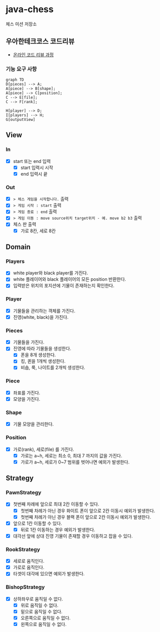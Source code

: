 # java-chess

체스 미션 저장소

## 우아한테크코스 코드리뷰

- [온라인 코드 리뷰 과정](https://github.com/woowacourse/woowacourse-docs/blob/master/maincourse/README.md)

### 기능 요구 사항

```mermaid
graph TD
D[pieces] --> A;
A[piece] --> B[shape];
A[piece] --> C[position];
C --> E[file];
C --> F[rank];

H[player] --> D;
I[players] --> H;
G[outputView]
```

## View

### In

- [x] start 또는 end 입력
  - [x] start 입력시 시작
  - [x] end 입력시 끝

### Out

- [x] `> 체스 게임을 시작합니다.` 출력
- [x] `> 게임 시작 : start` 출력
- [x] `> 게임 종료 : end` 출력
- [x] `> 게임 이동 : move source위치 target위치 - 예. move b2 b3` 출력
- [x] 체스 판 출력
  - [x] 가로 8칸, 세로 8칸

## Domain

### Players

- [x] white player와 black player를 가진다.
- [x] white 플레이어와 black 플레이어의 모든 position 반환한다.
- [x] 입력받은 위치의 포지션에 기물이 존재하는지 확인한다.

### Player

- [x] 기물들을 관리하는 객체를 가진다.
- [x] 진영(white, black)을 가진다.

### Pieces

- [x] 기물들을 가진다.
- [x] 진영에 따라 기물들을 생성한다.
  - [x] 폰을 8개 생성한다.
  - [x] 킹, 퀸을 1개씩 생성한다.
  - [x] 비숍, 룩, 나이트를 2개씩 생성한다.

### Piece

- [x] 좌표를 가진다.
- [x] 모양을 가진다.

### Shape

- [x] 기물 모양을 관리한다.

### Position

- [x] 가로(rank), 세로(file) 를 가진다.
  - [x] 가로는 a~h, 세로는 최소 0, 최대 7 까지의 값을 가진다.
  - [x] 가로가 a~h, 세로가 0~7 범위를 벗어나면 예외가 발생한다.

## Strategy

### PawnStrategy
- [x] 첫번째 차례에 앞으로 최대 2칸 이동할 수 있다.
  - [x] 첫번째 차례가 아닌 경우 화이트 폰이 앞으로 2칸 이동시 예외가 발생한다.
  - [x] 첫번째 차례가 아닌 경우 블랙 폰이 앞으로 2칸 이동시 예외가 발생한다.
- [x] 앞으로 1칸 이동할 수 있다.
  - [x] 뒤로 1칸 이동하는 경우 예외가 발생한다.
- [x] 대각선 앞에 상대 진영 기물이 존재할 경우 이동하고 잡을 수 있다.

### RookStrategy
- [x] 세로로 움직인다.
- [x] 가로로 움직인다.
- [x] 타겟이 대각에 있으면 예외가 발생한다.

### BishopStrategy
- [x] 상하좌우로 움직일 수 없다.
  - [x] 위로 움직일 수 없다.
  - [x] 밑으로 움직일 수 없다.
  - [x] 오른쪽으로 움직일 수 없다.
  - [x] 왼쪽으로 움직일 수 없다.
